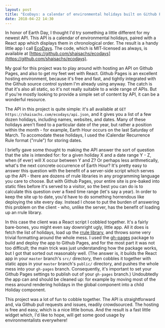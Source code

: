 ```yaml
---
layout: post
title: "EcoDays: a calendar of environmental holidays built on Github Pages and React"
date: 2018-04-22 14:30
---
```


In honor of Earth Day, I thought I'd try something a little different for my newest API. This API is a calendar of environmental holidays, paired with a React app which displays them in chronological order. The result is a handy little app I call [EcoDays](https://shaisachs.com/ecodays/). The code, which is MIT-licensed as always, is available at [https://github.com/shaisachs/ecodays](https://github.com/shaisachs/ecodays).

My goal for this project was to play around with hosting an API on Github Pages, and also to get my feet wet with React. Github Pages is an excellent hosting environment, because it's free and fast, and tightly integrated with the Github source control system I'm already using anyway. The catch is that it's also all static, so it's not really suitable to a wide range of APIs. But if you're mostly looking to provide a simple set of content by API, it can be a wonderful resource.

The API in this project is quite simple: it's all available at `GET https://shaisachs.com/ecodays/api.json`, and it gives you a list of a few dozen holidays, including names, websites, and dates. Many of these holidays aren't fixed to a particular date of the year, but rather a position within the month - for example, Earth Hour occurs on the last Saturday of March. To accomodate these holidays, I used the iCalendar Recurrence Rule format ("rrule") for storing dates.

I briefly gave some thought to making the API answer the sort of question that the site is intended for: for a given holiday X and a date range Y - Z, when (if ever) will X occur between Y and Z? Or perhaps less arithmetically, what's the next concrete occurrence of Earth Hour? It's pretty easy to answer this question with the benefit of a server-side script which serves up the API - there are dozens of rrule libraries in any programming language you care to choose. But with Github Pages, your entire site is pre-baked into static files before it's served to a visitor, so the best you can do is to calculate this question over a fixed time range (let's say a year). In order to keep the site up to date, you'd have to do something horrendous like deploying the site every day. Instead I chose to put the burden of answering this problem on the client - who, unlike the server, has the benefit of loading up an rrule library.

In this case the client was a React script I cobbled together. It's a fairly bare-bones, you might even say downright ugly, little app. All it does is fetch the list of holidays, load up the [rrule library](https://www.npmjs.com/package/rrule), and throws some very trivial formatting around the whole mess. I used the [gh-pages](https://www.npmjs.com/package/gh-pages) package to build and deploy the app to Github Pages, and for the most part it was not too difficult; the main trick was just understanding how the package works, but I got that sorted out reasonably well. (The answer is, it builds the React app in your `master` branch's `src/` directory, then cobbles it together with static apps in your `master` branch's `public/` directory, and pushes the whole mess into your `gh-pages` branch. Consequently, it's important to set your Github Pages settings to publish out of your `gh-pages` branch.) Undoubtedly the app can and should be cleaned up: for example by moving most of the mess around rendering holidays in the global component into a child Holiday component.

This project was a lot of fun to cobble together. The API is straightforward and, via Github pull requests and issues, readily crowdsourced. The hosting is free and easy, which is a nice little bonus. And the result is a fast little widget which, I'd like to hope, will get some good usage by environmentalists everywhere!